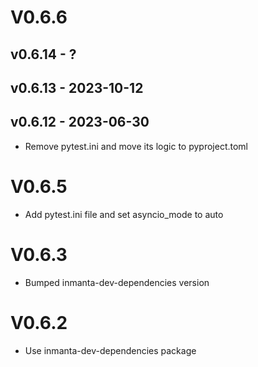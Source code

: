 # V0.6.6

## v0.6.14 - ?


## v0.6.13 - 2023-10-12


## v0.6.12 - 2023-06-30



- Remove pytest.ini and move its logic to pyproject.toml

# V0.6.5
- Add pytest.ini file and set asyncio_mode to auto

# V0.6.3
- Bumped inmanta-dev-dependencies version

# V0.6.2
- Use inmanta-dev-dependencies package

